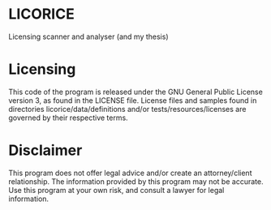 LICORICE
========

Licensing scanner and analyser (and my thesis)

Licensing
=========

This code of the program is released under the GNU General Public License
version 3, as found in the LICENSE file. License files and samples found in
directories licorice/data/definitions and/or tests/resources/licenses are
governed by their respective terms.

Disclaimer
==========

This program does not offer legal advice and/or create an attorney/client
relationship. The information provided by this program may not be accurate. Use
this program at your own risk, and consult a lawyer for legal information.
